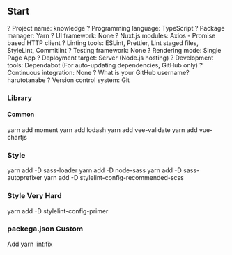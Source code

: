 ## Start

? Project name: knowledge
? Programming language: TypeScript
? Package manager: Yarn
? UI framework: None
? Nuxt.js modules: Axios - Promise based HTTP client
? Linting tools: ESLint, Prettier, Lint staged files, StyleLint, Commitlint
? Testing framework: None
? Rendering mode: Single Page App
? Deployment target: Server (Node.js hosting)
? Development tools: Dependabot (For auto-updating dependencies, GitHub only)
? Continuous integration: None
? What is your GitHub username? harutotanabe
? Version control system: Git

### Library

#### Common
yarn add moment
yarn add lodash
yarn add vee-validate
yarn add vue-chartjs

### Style
yarn add -D sass-loader
yarn add -D node-sass
yarn add -D sass-autoprefixer
yarn add -D stylelint-config-recommended-scss

### Style Very Hard
yarn add -D stylelint-config-primer

### packega.json Custom

Add yarn lint:fix


